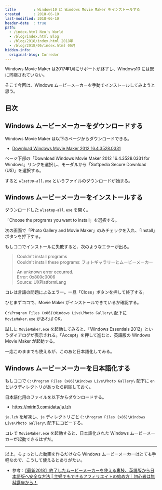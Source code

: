 ```yaml
---
title        : Windows10 に Windows Movie Maker をインストールする
created      : 2018-06-10
last-modified: 2018-06-10
header-date  : true
path:
  - /index.html Neo's World
  - /blog/index.html Blog
  - /blog/2018/index.html 2018年
  - /blog/2018/06/index.html 06月
hidden-info:
  original-blog: Corredor
---
```


Windows Movie Maker は2017年1月にサポートが終了し、Windows10 には既に同梱されていない。

そこで今回は、Windows ムービーメーカーを手動でインストールしてみようと思う。

## 目次

## Windows ムービーメーカーをダウンロードする

Windows Movie Maker は以下のページからダウンロードできる。

- [Download Windows Movie Maker 2012 16.4.3528.0331](http://www.softpedia.com/get/Multimedia/Video/Other-VIDEOTools/Windows-Live-Movie-Maker.shtml#download)

ページ下部の「Download Windows Movie Maker 2012 16.4.3528.0331 for Windows」リンクを選択し、モーダルから「Softpedia Secure Download (US)」を選択する。

すると *`wlsetup-all.exe`* というファイルのダウンロードが始まる。

## Windows ムービーメーカーをインストールする

ダウンロードした `wlsetup-all.exe` を開く。

「Choose the programs you want to install」を選択する。

次の画面で「Photo Gallery and Movie Maker」のみチェックを入れ、「Install」ボタンを押下する。

もしココでインストールに失敗すると、次のようなエラーが出る。

> Couldn't install programs  
> Couldn't install these programs: フォトギャラリーとムービーメーカー
> 
> An unknown error occurred.  
> Error: 0x800c0006  
> Source: UXPlatformLang

コレは言語の問題によるエラー。一旦「Close」ボタンを押して終了する。

ひとまずココで、Movie Maker がインストールできているか確認する。

`C:\Program Files (x86)\Windows Live\Photo Gallery\` 配下に `MovieMaker.exe` があれば OK。

試しに `MovieMaker.exe` を起動してみると、「Windows Essentials 2012」というダイアログが表示される。「Accept」を押して進むと、英語版の Windows Movie Maker が起動する。

一応このままでも使えるが、このあと日本語化してみる。

## Windows ムービーメーカーを日本語化する

もしココで `C:\Program Files (x86)\Windows Live\Photo Gallery\` 配下に `en` というディレクトリがあったら削除しておく。

日本語化用のファイルを以下からダウンロードする。

- <https://mirin3.com/data/ja.lzh>

`ja.lzh` を解凍し、`ja` ディレクトリごと `C:\Program Files (x86)\Windows Live\Photo Gallery\` 配下にコピーする。

コレで `MovieMaker.exe` を起動すると、日本語化された Windows ムービーメーカーが起動できるはずだ。

---

以上。ちょっとした動画を作るだけなら Windows ムービーメーカーはとても手軽なので、こうして使えるとありがたい。

- 参考：[【最新2018】終了したムービーメーカーを使える裏技、英語版から日本語版へ安全な方法 | 主婦でもできるアフィリエイトの始め方｜初心者は無料講座から！](https://mirin3.com/999/)
